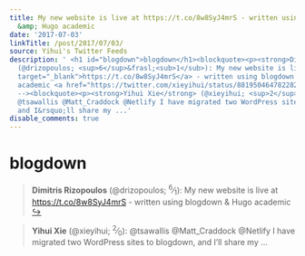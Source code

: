 ```yaml
---
title: My new website is live at https://t.co/8w8SyJ4mrS - written using blogdown
  &amp; Hugo academic
date: '2017-07-03'
linkTitle: /post/2017/07/03/
source: Yihui's Twitter Feeds
description: ' <h1 id="blogdown">blogdown</h1><blockquote><p><strong>Dimitris Rizopoulos</strong>
  (@drizopoulos; <sup>6</sup>&frasl;<sub>1</sub>): My new website is live at <a href="https://t.co/8w8SyJ4mrS"
  target="_blank">https://t.co/8w8SyJ4mrS</a> - written using blogdown &amp; Hugo
  academic <a href="https://twitter.com/xieyihui/status/881950464782282752" target="_blank">&#8618;</a></p></blockquote><!--
  --><blockquote><p><strong>Yihui Xie</strong> (@xieyihui; <sup>2</sup>&frasl;<sub>0</sub>):
  @tsawallis @Matt_Craddock @Netlify I have migrated two WordPress sites to blogdown,
  and I&rsquo;ll share my ...'
disable_comments: true
---
```

 <h1 id="blogdown">blogdown</h1><blockquote><p><strong>Dimitris Rizopoulos</strong> (@drizopoulos; <sup>6</sup>&frasl;<sub>1</sub>): My new website is live at <a href="https://t.co/8w8SyJ4mrS" target="_blank">https://t.co/8w8SyJ4mrS</a> - written using blogdown &amp; Hugo academic <a href="https://twitter.com/xieyihui/status/881950464782282752" target="_blank">&#8618;</a></p></blockquote><!-- --><blockquote><p><strong>Yihui Xie</strong> (@xieyihui; <sup>2</sup>&frasl;<sub>0</sub>): @tsawallis @Matt_Craddock @Netlify I have migrated two WordPress sites to blogdown, and I&rsquo;ll share my ...